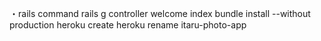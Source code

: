 ・rails command
rails g controller welcome index
bundle install --without production
heroku create
heroku rename itaru-photo-app
